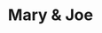 ---
title: "Mary & Joe"
url: /ciudad-autonoma-de-buenos-aires/mary-und-joe-avenida-santa-fe/
shop: Schuhe
---